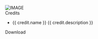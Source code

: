 <div class="grid">
    <div class="grid-item" v-if="!item.hide" v-for="item in items">
        <img alt="IMAGE" v-if="item.image" class="grid-item-image" :src=item.image />
        <span class="grid-item-title" v-html=item.title></span>
        <div class="grid-item-description" v-html=item.description></div>
        <div class="grid-item-custom-content">
            <div class="grid-item-credits" v-if="item.credits">
                <span class="grid-item-credit-header">Credits</span>
                <ul class="grid-item-credit-list">
                    <li class="grid-item-credit-list-item" v-for="credit in item.credits">
                        <div class="grid-item-credit-list-item-wrapper">
                            <span class="grid-item-credit-list-item-name">{{ credit.name }}</span>
                            <span v-if="credit.description">{{ credit.description }}</span>
                        </div>
                    </li>
                </ul>
            </div>
            <a class="download-button-btn" v-if="item.download" :href=item.download target="_blank" rel="noopener"><span class="download-button-text">Download</span><i class="fa fa-download" aria-hidden="true"></i></a>
        </div>
    </div>
</div>